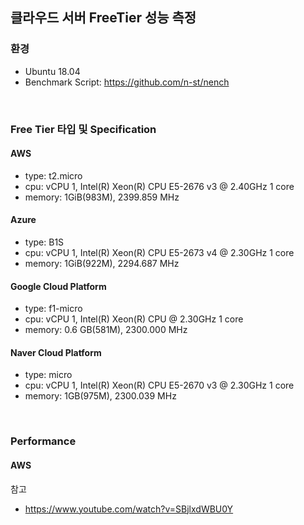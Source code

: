 ## 클라우드 서버 FreeTier 성능 측정

### 환경

- Ubuntu 18.04
- Benchmark Script: https://github.com/n-st/nench

<br />

### Free Tier 타입 및 Specification

#### AWS

- type: t2.micro
- cpu: vCPU 1, Intel(R) Xeon(R) CPU E5-2676 v3 @ 2.40GHz 1 core
- memory: 1GiB(983M), 2399.859 MHz

#### Azure

- type: B1S
- cpu: vCPU 1, Intel(R) Xeon(R) CPU E5-2673 v4 @ 2.30GHz 1 core
- memory: 1GiB(922M), 2294.687 MHz

#### Google Cloud Platform

- type: f1-micro
- cpu: vCPU 1, Intel(R) Xeon(R) CPU @ 2.30GHz 1 core
- memory: 0.6 GB(581M), 2300.000 MHz

#### Naver Cloud Platform

- type: micro
- cpu: vCPU 1, Intel(R) Xeon(R) CPU E5-2670 v3 @ 2.30GHz 1 core
- memory: 1GB(975M), 2300.039 MHz

<br />

### Performance

#### AWS

참고

- https://www.youtube.com/watch?v=SBjlxdWBU0Y
